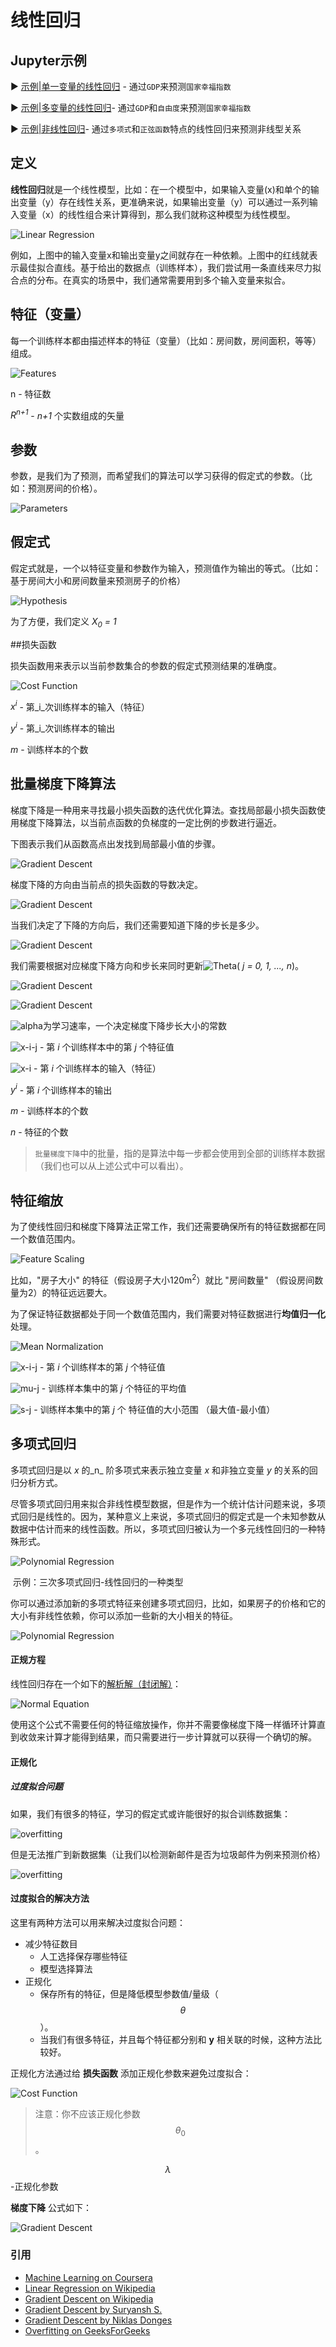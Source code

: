 #  线性回归

## Jupyter示例

▶️ [示例|单一变量的线性回归]() - 通过`GDP`来预测`国家幸福指数`

▶️ [示例|多变量的线性回归]()- 通过`GDP`和`自由度`来预测`国家幸福指数`

▶️ [示例|非线性回归]()- 通过`多项式`和`正弦函数`特点的线性回归来预测非线型关系

##  定义

**线性回归**就是一个线性模型，比如：在一个模型中，如果输入变量(x)和单个的输出变量（y）存在线性关系，更准确来说，如果输出变量（y）可以通过一系列输入变量（x）的线性组合来计算得到，那么我们就称这种模型为线性模型。

![Linear Regression](https://upload.wikimedia.org/wikipedia/commons/3/3a/Linear_regression.svg)

例如，上图中的输入变量x和输出变量y之间就存在一种依赖。上图中的红线就表示最佳拟合直线。基于给出的数据点（训练样本），我们尝试用一条直线来尽力拟合点的分布。在真实的场景中，我们通常需要用到多个输入变量来拟合。

## 特征（变量）

每一个训练样本都由描述样本的特征（变量）（比如：房间数，房间面积，等等）组成。

![Features](../../images/linear_regression/features.svg)

n - 特征数

_R<sup>n+1</sup>_ - _n+1_ 个实数组成的矢量

## 参数

参数，是我们为了预测，而希望我们的算法可以学习获得的假定式的参数。（比如：预测房间的价格）。

![Parameters](../../images/linear_regression/parameters.svg)

## 假定式

假定式就是，一个以特征变量和参数作为输入，预测值作为输出的等式。（比如：基于房间大小和房间数量来预测房子的价格）

![Hypothesis](../../images/linear_regression/hypothesis.svg)

为了方便，我们定义 _X<sub>0</sub> = 1_

##损失函数

损失函数用来表示以当前参数集合的参数的假定式预测结果的准确度。

![Cost Function](../../images/linear_regression/cost-function.svg)

_x<sup>i</sup>_  -  第_i_次训练样本的输入（特征）

_y<sup>i</sup>_  - 第_i_次训练样本的输出

_m_ - 训练样本的个数

## 批量梯度下降算法

梯度下降是一种用来寻找最小损失函数的迭代优化算法。查找局部最小损失函数使用梯度下降算法，以当前点函数的负梯度的一定比例的步数进行逼近。

下图表示我们从函数高点出发找到局部最小值的步骤。

![Gradient Descent](../../images/linear_regression/batch-gradient-1.png)

梯度下降的方向由当前点的损失函数的导数决定。

![Gradient Descent](../../images/linear_regression/batch-gradient-2.png)

当我们决定了下降的方向后，我们还需要知道下降的步长是多少。

![Gradient Descent](../../images/linear_regression/batch-gradient-3.png)

我们需要根据对应梯度下降方向和步长来同时更新![Theta](../../images/linear_regression/theta-j.svg)( _j = 0, 1, ..., n_)。

![Gradient Descent](../../images/linear_regression/gradient-descent-1.svg)

![Gradient Descent](../../images/linear_regression/gradient-descent-2.svg)

![alpha](../../images/linear_regression/alpha.svg)为学习速率，一个决定梯度下降步长大小的常数

![x-i-j](../../images/linear_regression/x-i-j.svg) - 第 _i_ 个训练样本中的第 _j_ 个特征值

![x-i](../../images/linear_regression/x-i.svg) - 第 _i_ 个训练样本的输入（特征）

 _y<sup>i</sup>_    - 第 _i_  个训练样本的输出

_m_    - 训练样本的个数 

_n_     - 特征的个数

> `批量梯度下降`中的批量，指的是算法中每一步都会使用到全部的训练样本数据（我们也可以从上述公式中可以看出）。

## 特征缩放

为了使线性回归和梯度下降算法正常工作，我们还需要确保所有的特征数据都在同一个数值范围内。

![Feature Scaling](../../images/linear_regression/feature-scaling.svg)

比如，"房子大小" 的特征（假设房子大小120m<sup>2</sup>）就比 "房间数量" （假设房间数量为2）的特征远远要大。

为了保证特征数据都处于同一个数值范围内，我们需要对特征数据进行**均值归一化**处理。

![Mean Normalization](../../images/linear_regression/mean-normalization.svg)

![x-i-j](../../images/linear_regression/x-i-j.svg) - 第 _i_ 个训练样本的第 _j_  个特征值

![mu-j](../../images/linear_regression/mu-j.svg)  - 训练样本集中的第 _j_ 个特征的平均值

 ![s-j](../../images/linear_regression/s-j.svg)  - 训练样本集中的第 _j_ 个 特征值的大小范围 （最大值-最小值）

## 多项式回归

多项式回归是以 _x_ 的_n_ 阶多项式来表示独立变量 _x_ 和非独立变量 _y_ 的关系的回归分析方式。 

尽管多项式回归用来拟合非线性模型数据，但是作为一个统计估计问题来说，多项式回归是线性的。因为，某种意义上来说，多项式回归的假定式是一个未知参数从数据中估计而来的线性函数。所以，多项式回归被认为一个多元线性回归的一种特殊形式。

![Polynomial Regression](https://upload.wikimedia.org/wikipedia/commons/thumb/8/8b/Polyreg_scheffe.svg/650px-Polyreg_scheffe.svg.png)

​                                            示例：三次多项式回归-线性回归的一种类型

你可以通过添加新的多项式特征来创建多项式回归，比如，如果房子的价格和它的大小有非线性依赖，你可以添加一些新的大小相关的特征。

![Polynomial Regression](../../images/linear_regression/polynomial-regression.svg)

#### 正规方程

线性回归存在一个如下的[解析解（封闭解）](https://zh.wikipedia.org/wiki/解析解)：

![Normal Equation](../../images/linear_regression/normal-equation.svg)

使用这个公式不需要任何的特征缩放操作，你并不需要像梯度下降一样循环计算直到收敛来计算才能得到结果，而只需要进行一步计算就可以获得一个确切的解。

#### 正规化

##### 过度拟合问题

如果，我们有很多的特征，学习的假定式或许能很好的拟合训练数据集：

![overfitting](../../images/linear_regression/overfitting-1.svg)

但是无法推广到新数据集（让我们以检测新邮件是否为垃圾邮件为例来预测价格）

![overfitting](https://cdncontribute.geeksforgeeks.org/wp-content/uploads/t0zit.png)

#### 过度拟合的解决方法

这里有两种方法可以用来解决过度拟合问题：

+ 减少特征数目
  + 人工选择保存哪些特征
  + 模型选择算法
+ 正规化
  + 保存所有的特征，但是降低模型参数值/量级（$$\theta$$）。
  + 当我们有很多特征，并且每个特征都分别和 __y__ 相关联的时候，这种方法比较好。

正规化方法通过给 **损失函数** 添加正规化参数来避免过度拟合：

![Cost Function](../../images/linear_regression/cost-function-with-regularization.svg)

> 注意：你不应该正规化参数 $$\theta_0$$ 。

$$\lambda$$ -正规化参数

**梯度下降** 公式如下：

![Gradient Descent](../../images/linear_regression/gradient-descent-3.svg)

### 引用

- [Machine Learning on Coursera](https://www.coursera.org/learn/machine-learning)
- [Linear Regression on Wikipedia](https://en.wikipedia.org/wiki/Linear_regression)
- [Gradient Descent on Wikipedia](https://en.wikipedia.org/wiki/Gradient_descent)
- [Gradient Descent by Suryansh S.](https://hackernoon.com/gradient-descent-aynk-7cbe95a778da)
- [Gradient Descent by Niklas Donges](https://towardsdatascience.com/gradient-descent-in-a-nutshell-eaf8c18212f0)
- [Overfitting on GeeksForGeeks](https://www.geeksforgeeks.org/underfitting-and-overfitting-in-machine-learning/)